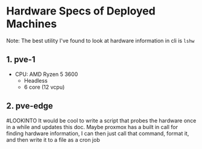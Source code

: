 # Hardware Specs of Deployed Machines

Note: The best utility I've found to look at hardware information in cli is `lshw` 

## 1. pve-1
- CPU: AMD Ryzen 5 3600
  - Headless
  - 6 core (12 vcpu)
## 2. pve-edge

#LOOKINTO It would be cool to write a script that probes the hardware once in a while and updates this doc. Maybe proxmox has a built in call for finding hardware information, I can then just call that command, format it, and then write it to a file as a cron job